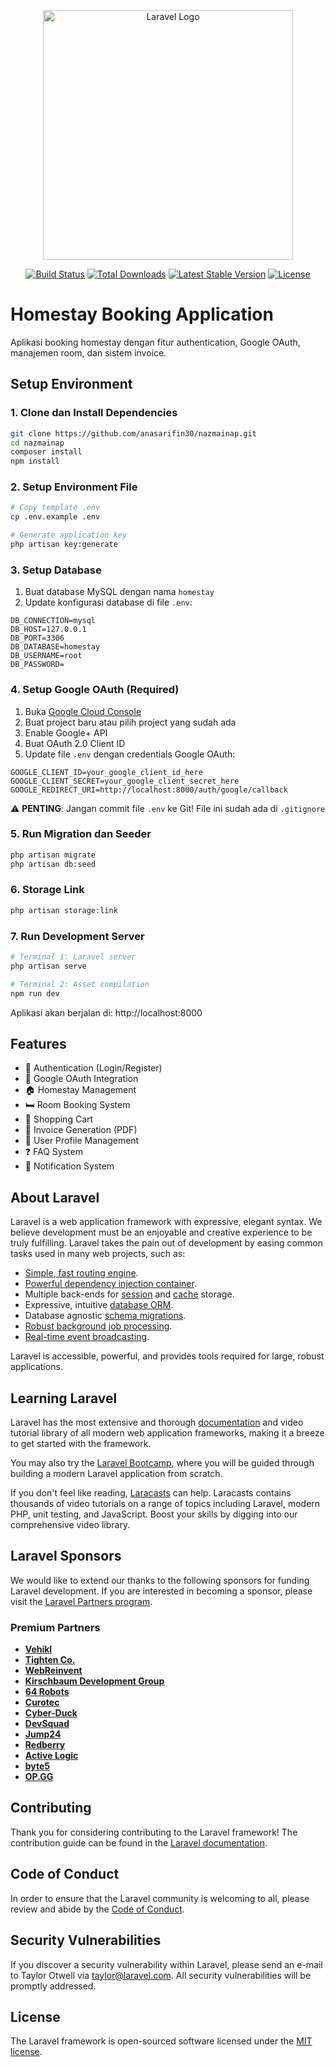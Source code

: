 <p align="center"><a href="https://laravel.com" target="_blank"><img src="https://raw.githubusercontent.com/laravel/art/master/logo-lockup/5%20SVG/2%20CMYK/1%20Full%20Color/laravel-logolockup-cmyk-red.svg" width="400" alt="Laravel Logo"></a></p>

<p align="center">
<a href="https://github.com/laravel/framework/actions"><img src="https://github.com/laravel/framework/workflows/tests/badge.svg" alt="Build Status"></a>
<a href="https://packagist.org/packages/laravel/framework"><img src="https://img.shields.io/packagist/dt/laravel/framework" alt="Total Downloads"></a>
<a href="https://packagist.org/packages/laravel/framework"><img src="https://img.shields.io/packagist/v/laravel/framework" alt="Latest Stable Version"></a>
<a href="https://packagist.org/packages/laravel/framework"><img src="https://img.shields.io/packagist/l/laravel/framework" alt="License"></a>
</p>

# Homestay Booking Application

Aplikasi booking homestay dengan fitur authentication, Google OAuth, manajemen room, dan sistem invoice.

## Setup Environment

### 1. Clone dan Install Dependencies
```bash
git clone https://github.com/anasarifin30/nazmainap.git
cd nazmainap
composer install
npm install
```

### 2. Setup Environment File
```bash
# Copy template .env
cp .env.example .env

# Generate application key
php artisan key:generate
```

### 3. Setup Database
1. Buat database MySQL dengan nama `homestay`
2. Update konfigurasi database di file `.env`:
```env
DB_CONNECTION=mysql
DB_HOST=127.0.0.1
DB_PORT=3306
DB_DATABASE=homestay
DB_USERNAME=root
DB_PASSWORD=
```

### 4. Setup Google OAuth (Required)
1. Buka [Google Cloud Console](https://console.cloud.google.com/)
2. Buat project baru atau pilih project yang sudah ada
3. Enable Google+ API
4. Buat OAuth 2.0 Client ID
5. Update file `.env` dengan credentials Google OAuth:
```env
GOOGLE_CLIENT_ID=your_google_client_id_here
GOOGLE_CLIENT_SECRET=your_google_client_secret_here
GOOGLE_REDIRECT_URI=http://localhost:8000/auth/google/callback
```

⚠️ **PENTING**: Jangan commit file `.env` ke Git! File ini sudah ada di `.gitignore`

### 5. Run Migration dan Seeder
```bash
php artisan migrate
php artisan db:seed
```

### 6. Storage Link
```bash
php artisan storage:link
```

### 7. Run Development Server
```bash
# Terminal 1: Laravel server
php artisan serve

# Terminal 2: Asset compilation
npm run dev
```

Aplikasi akan berjalan di: http://localhost:8000

## Features
- 🔐 Authentication (Login/Register)
- 🔑 Google OAuth Integration
- 🏠 Homestay Management
- 🛏️ Room Booking System
- 🛒 Shopping Cart
- 📄 Invoice Generation (PDF)
- 👤 User Profile Management
- ❓ FAQ System
- 🔔 Notification System

## About Laravel

Laravel is a web application framework with expressive, elegant syntax. We believe development must be an enjoyable and creative experience to be truly fulfilling. Laravel takes the pain out of development by easing common tasks used in many web projects, such as:

- [Simple, fast routing engine](https://laravel.com/docs/routing).
- [Powerful dependency injection container](https://laravel.com/docs/container).
- Multiple back-ends for [session](https://laravel.com/docs/session) and [cache](https://laravel.com/docs/cache) storage.
- Expressive, intuitive [database ORM](https://laravel.com/docs/eloquent).
- Database agnostic [schema migrations](https://laravel.com/docs/migrations).
- [Robust background job processing](https://laravel.com/docs/queues).
- [Real-time event broadcasting](https://laravel.com/docs/broadcasting).

Laravel is accessible, powerful, and provides tools required for large, robust applications.

## Learning Laravel

Laravel has the most extensive and thorough [documentation](https://laravel.com/docs) and video tutorial library of all modern web application frameworks, making it a breeze to get started with the framework.

You may also try the [Laravel Bootcamp](https://bootcamp.laravel.com), where you will be guided through building a modern Laravel application from scratch.

If you don't feel like reading, [Laracasts](https://laracasts.com) can help. Laracasts contains thousands of video tutorials on a range of topics including Laravel, modern PHP, unit testing, and JavaScript. Boost your skills by digging into our comprehensive video library.

## Laravel Sponsors

We would like to extend our thanks to the following sponsors for funding Laravel development. If you are interested in becoming a sponsor, please visit the [Laravel Partners program](https://partners.laravel.com).

### Premium Partners

- **[Vehikl](https://vehikl.com/)**
- **[Tighten Co.](https://tighten.co)**
- **[WebReinvent](https://webreinvent.com/)**
- **[Kirschbaum Development Group](https://kirschbaumdevelopment.com)**
- **[64 Robots](https://64robots.com)**
- **[Curotec](https://www.curotec.com/services/technologies/laravel/)**
- **[Cyber-Duck](https://cyber-duck.co.uk)**
- **[DevSquad](https://devsquad.com/hire-laravel-developers)**
- **[Jump24](https://jump24.co.uk)**
- **[Redberry](https://redberry.international/laravel/)**
- **[Active Logic](https://activelogic.com)**
- **[byte5](https://byte5.de)**
- **[OP.GG](https://op.gg)**

## Contributing

Thank you for considering contributing to the Laravel framework! The contribution guide can be found in the [Laravel documentation](https://laravel.com/docs/contributions).

## Code of Conduct

In order to ensure that the Laravel community is welcoming to all, please review and abide by the [Code of Conduct](https://laravel.com/docs/contributions#code-of-conduct).

## Security Vulnerabilities

If you discover a security vulnerability within Laravel, please send an e-mail to Taylor Otwell via [taylor@laravel.com](mailto:taylor@laravel.com). All security vulnerabilities will be promptly addressed.

## License

The Laravel framework is open-sourced software licensed under the [MIT license](https://opensource.org/licenses/MIT).
